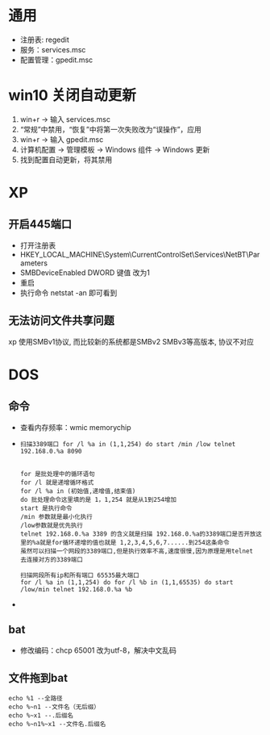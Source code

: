 # 通用

- 注册表: regedit
- 服务：services.msc
- 配置管理：gpedit.msc

# win10 关闭自动更新

1. win+r -> 输入 services.msc
2. “常规”中禁用，“恢复”中将第一次失败改为“误操作”，应用
3. win+r -> 输入 gpedit.msc
4. 计算机配置 -> 管理模板 → Windows 组件 → Windows 更新 
5. 找到配置自动更新，将其禁用

# XP

## 开启445端口

- 打开注册表
- HKEY_LOCAL_MACHINE\System\CurrentControlSet\Services\NetBT\Parameters
- SMBDeviceEnabled DWORD 键值 改为1
- 重启
- 执行命令 netstat -an 即可看到

## 无法访问文件共享问题

xp 使用SMBv1协议, 而比较新的系统都是SMBv2 SMBv3等高版本, 协议不对应

# DOS

## 命令

- 查看内存频率：wmic memorychip

- ```
  扫描3389端口 for /l %a in (1,1,254) do start /min /low telnet 192.168.0.%a 8090
  
  
  for 是批处理中的循环语句
  for /l 就是递增循环格式
  for /l %a in (初始值,递增值,结束值) 
  do 批处理命令这里填的是 1，1,254 就是从1到254增加
  start 是执行命令 
  /min 参数就是最小化执行 
  /low参数就是优先执行
  telnet 192.168.0.%a 3389 的含义就是扫描 192.168.0.%a的3389端口是否开放这里的%a就是for循环递增的值也就是 1,2,3,4,5,6,7......到254这条命令
  虽然可以扫描一个网段的3389端口,但是执行效率不高,速度很慢,因为原理是用telnet 去连接对方的3389端口
  
  扫描网段所有ip和所有端口 65535最大端口
  for /l %a in (1,1,254) do for /l %b in (1,1,65535) do start /low/min telnet 192.168.0.%a %b
  ```

- 

## bat

- 修改编码：chcp 65001 改为utf-8，解决中文乱码

## 文件拖到bat

```
echo %1 --全路径
echo %~n1 --文件名（无后缀）
echo %~x1 --.后缀名
echo %~n1%~x1 --文件名.后缀名
```

